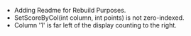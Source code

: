 * Adding Readme for Rebuild Purposes.
* SetScoreByCol(int column, int points) is not zero-indexed.
* Column '1' is far left of the display counting to the right.
